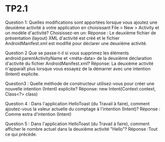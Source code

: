 # TP2.1
Question 1:
Quelles modifications sont apportées lorsque vous ajoutez une deuxième activité à votre application en choisissant File > New > Activity et un modèle d'activité? Choisissez-en un:
Réponse : Le deuxième fichier de présentation (layout) XML d'activité est créé et le fichier AndroidManifest.xml est modifié pour déclarer une deuxième activité.


Question 2
Que se passe-t-il si vous supprimez les éléments android:parentActivityName et <méta-data> de la deuxième déclaration d'activité du fichier AndroidManifest.xml?
Réponse: La deuxième activité n'apparaît plus lorsque vous essayez de la démarrer avec une intention (Intent) explicite.


Question3 : 
Quelle méthode de constructeur utilisez-vous pour créer une nouvelle intention (Intent) explicite? 
Réponse: new Intent(Context context, Class<?> class)

Question 4 :
Dans l'application HelloToast (du Travail à faire), comment ajoutez-vous la valeur actuelle du comptage à l'intention (Intent)?
Réponse :
Comme extra d'intention (Intent)

Question 5 :
Dans l'application HelloToast (du Travail à faire), comment afficher le nombre actuel dans la deuxième activité "Hello"?
Réponse :Tout ce qui précède.
